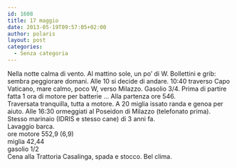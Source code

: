 ```yaml
---
id: 1608
title: 17 maggio
date: 2013-05-19T09:57:05+02:00
author: polaris
layout: post
categories:
  - Senza categoria
---
```

Nella notte calma di vento. Al mattino sole, un po&#8217; di W. Bollettini e grib: sembra peggiorare domani. Alle 10 si decide di andare. 10:40 traverso Capo Vaticano, mare calmo, poco W, verso Milazzo. Gasolio 3/4. Prima di partire fatta 1 ora di motore per batterie &#8230; Alla partenza ore 546.  
Traversata tranquilla, tutta a motore. A 20 miglia issato randa e genoa per aiuto. Alle 16:30 ormeggiati al Poseidon di Milazzo (telefonato prima). Stesso marinaio (IDRIS e stesso cane) di 3 anni fa.  
Lavaggio barca.  
ore motore 552,9 (6,9)  
miglia 42,44  
gasolio 1/2  
Cena alla Trattoria Casalinga, spada e stocco. Bel clima.